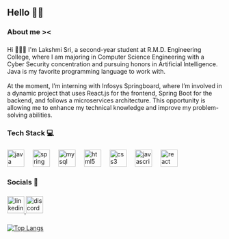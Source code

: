 <h2 align="left">Hello 👋🏻</h2>

###

<h3 align="left">About me ><</h3>

###

<p align="left">Hi 🙋🏻‍♀️ I'm Lakshmi Sri, a second-year student at R.M.D. Engineering College, where I am majoring in Computer Science Engineering with a Cyber Security concentration and pursuing honors in Artificial Intelligence. Java is my favorite programming language to work with.<br><br>At the moment, I’m interning with Infosys Springboard, where I’m involved in a dynamic project that uses React.js for the frontend, Spring Boot for the backend, and follows a microservices architecture. This opportunity is allowing me to enhance my technical knowledge and improve my problem-solving abilities.</p>

###

<h3 align="left">Tech Stack 💻</h3>

###

<div align="left">
  <img src="https://cdn.jsdelivr.net/gh/devicons/devicon/icons/java/java-plain.svg" height="40" alt="java logo"  />
  <img width="12" />
  <img src="https://cdn.jsdelivr.net/gh/devicons/devicon/icons/spring/spring-original.svg" height="40" alt="spring logo"  />
  <img width="12" />
  <img src="https://cdn.jsdelivr.net/gh/devicons/devicon/icons/mysql/mysql-original-wordmark.svg" height="40" alt="mysql logo"  />
  <img width="12" />
  <img src="https://cdn.jsdelivr.net/gh/devicons/devicon/icons/html5/html5-plain-wordmark.svg" height="40" alt="html5 logo"  />
  <img width="12" />
  <img src="https://cdn.jsdelivr.net/gh/devicons/devicon/icons/css3/css3-plain-wordmark.svg" height="40" alt="css3 logo"  />
  <img width="12" />
  <img src="https://cdn.jsdelivr.net/gh/devicons/devicon/icons/javascript/javascript-plain.svg" height="40" alt="javascript logo"  />
  <img width="12" />
  <img src="https://cdn.jsdelivr.net/gh/devicons/devicon/icons/react/react-original-wordmark.svg" height="40" alt="react logo"  />
</div>

###

<h3 align="left">Socials 🌷</h3>

###

<div align="left">
  <a href="https://www.linkedin.com/in/lakshmisri4/" target="_blank">
    <img src="https://img.shields.io/static/v1?message=LinkedIn&logo=linkedin&label=&color=0077B5&logoColor=white&labelColor=&style=for-the-badge" height="40" alt="linkedin logo"  />
  </a>
  <a href="https://discordapp.com/users/1166993718503551039" target="_blank">
    <img src="https://img.shields.io/static/v1?message=Discord&logo=discord&label=&color=7289DA&logoColor=white&labelColor=&style=for-the-badge" height="40" alt="discord logo"  />
  </a>
</div>

###

[![Top Langs](https://github-readme-stats.vercel.app/api/top-langs/?username=lakshmisri4&layout=compact&bg_color=0D1117&title_color=d57fc0&text_color=C9D1D9&icon_color=7fdc80&border_color=30363D)](https://github.com/anuraghazra/github-readme-stats)


